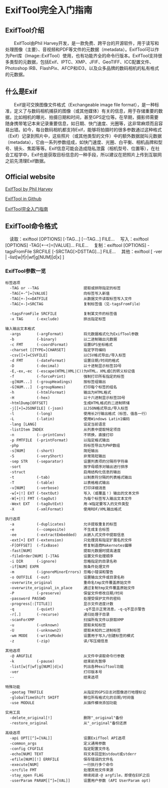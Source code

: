 # ExifTool完全入门指南

## ExifTool介绍

  ExifTool由Phil Harvey开发，是一款免费、跨平台的开源软件，用于读写和处理图像（主要）、音视频和PDF等文件的元数据（metadata）。ExifTool可以作为Perl库（Image::ExifTool）使用，也有功能齐全的命令行版本。ExifTool支持很多类型的元数据，包括Exif、IPTC、XMP、JFIF、GeoTIFF、ICC配置文件、Photoshop IRB、FlashPix、AFCP和ID3，以及众多品牌的数码相机的私有格式的元数据。

## 什么是Exif

  Exif是可交换图像文件格式（Exchangeable image file format），是一种标准，定义了与数码相机捕获的图像（或其他媒体）有关的信息，用于存储重要的数据，比如相机的曝光、拍摄日期和时间，甚至GPS定位等。在早期，摄影师需要随身携带笔记本来记录重要信息，如日期、快门速度、光圈等，这非常麻烦而且容易出错。如今，每台数码相机都支持Exif，能够将拍摄时的很多参数通过这种格式（Exif）记录到照片中，这些照片（或其他类型的文件）中的额外数据就叫元数据（metadata），它由一系列参数组成，如快门速度、光圈、白平衡、相机品牌和型号、镜头、焦距等等。Exif信息可能会造成隐私泄露（相机型号、位置等），在社会工程学中，Exif也是获取目标信息的一种手段，所以建议在把照片上传到互联网之前先清理Exif数据。

## Official website

[ExifTool by Phil Harvey](https://exiftool.org)

[ExifTool in Github](https://github.com/exiftool/exiftool)

[ExifTool完全入门指南](https://www.rmnof.com/article/exiftool-introduction/)


## ExifTool命令格式

 读取：exiftool [OPTIONS] [-TAG...] [--TAG...] FILE...
 写入：exiftool [OPTIONS] -TAG[+-<]=[VALUE]... FILE...
 复制：exiftool [OPTIONS] -tagsFromFile SRCFILE [-SRCTAG[>DSTTAG]...] FILE...
 其他：exiftool [ -ver | -list[w|f|r|wf|g[NUM]|d|x] ]

### ExifTool参数一览

```
标签选项
  -TAG or --TAG                    提取或排除指定的标签
  -TAG[+-^]=[VALUE]                向标签写入新值
  -TAG[+-]<=DATFILE                从数据文件读取标签写入文件
  -TAG[+-]<SRCTAG                  复制标签值（见-tagsFromFile）

  -tagsFromFile SRCFILE            复制某文件的标签值
  -x TAG      (-exclude)           排出指定标签
  
输入输出文本格式
  -args       (-argFormat)         将元数据格式化为ExifTool参数
  -b          (-binary)            以二进制输出元数据
  -c FMT      (-coordFormat)       设置GPS坐标格式
  -charset [[TYPE=]CHARSET]        指定字符编码
  -csv[[+]=CSVFILE]                以CSV格式导出/导入标签
  -d FMT      (-dateFormat)        设置日期/时间的格式
  -D          (-decimal)           以十进制显示标签ID号
  -E,-ex,-ec  (-escape(HTML|XML|C))为HTML，XML或C的转义标记值
  -f          (-forcePrint)        强制打印所有指定的标签
  -g[NUM...]  (-groupHeadings)     按标签组输出
  -G[NUM...]  (-groupNames)        打印每个标签的组名
  -h          (-htmlFormat)        输出为HTML格式
  -H          (-hex)               以十六进制显示标签ID号
  -htmlDump[OFFSET]                生成HTML格式的二进制转储
  -j[[+]=JSONFILE] (-json)         以JSON格式导出/导入标签
  -l          (-long)              使用长2行输出格式（标签、值各一行）
  -L          (-latin)             使用Windows Latin1编码
  -lang [LANG]                     设定当前语言
  -listItem INDEX                  从列表中提取特定项目
  -n          (--printConv)        不转换，直接打印
  -p FMTFILE  (-printFormat)       以指定格式输出
  -php                             将标签导出为PHP数组
  -s[NUM]     (-short)             简短输出
  -S          (-veryShort)         非常简短输出
  -sep STR    (-separator)         设置列表项的分隔符字符串
  -sort                            按字母顺序对输出进行排序
  -struct                          启用结构化信息的输出
  -t          (-tab)               以制表符分隔的列表格式输出
  -T          (-table)             以表格格式输出
  -v[NUM]     (-verbose)           打印详细消息
  -w[+|!] EXT (-textOut)           写入（或覆盖！）输出的文本文件
  -W[+|!] FMT (-tagOut)            为每个标签写入输出文本文件
  -Wext EXT   (-tagOutExt)         用-W指定要写入的文件类型
  -X          (-xmlFormat)         使用RDF/XML输出格式

执行选项
  -a          (-duplicates)        允许提取重复的标签
  -e          (--composite)        不生成复合标签
  -ee         (-extractEmbedded)   从嵌入式文件中提取信息
  -ext[+] EXT (-extension)         只处理具有指定扩展名的文件
  -F[OFFSET]  (-fixBase)           修复制造商Makernotes偏移
  -fast[NUM]                       提取元数据时提高速度
  -fileOrder[NUM] [-]TAG           设置文件处理顺序
  -i DIR      (-ignore)            忽略指定的目录名称
  -if[NUM] EXPR                    按条件处理文件
  -m          (-ignoreMinorErrors) 忽略小错误和警告
  -o OUTFILE  (-out)               设置输出文件或目录名称
  -overwrite_original              重命名tmp文件覆盖原始文件
  -overwrite_original_in_place     通过复制tmp文件覆盖原始文件
  -P          (-preserve)          保留文件修改日期/时间
  -password PASSWD                 处理受保护文件的密码
  -progress[:[TITLE]]              显示文件进度计数
  -q          (-quiet)             -q不显示正常消息，-q-q不显示警告
  -r[.]       (-recurse)           递归处理子目录
  -scanForXMP                      扫描所有文件以获取XMP
  -u          (-unknown)           提取未知标签
  -U          (-unknown2)          提取未知的二进制标签
  -wm MODE    (-writeMode)         设置用于写入/创建标签的模式
  -z          (-zip)               读/写压缩信息

其他选项
  -@ ARGFILE                       从文件中读取命令行参数
  -k          (-pause)             结束前先暂停
  -list[w|f|wf|g[NUM]|d|x]         列出各种exiftool功能
  -ver                             打印版本号
  --                               结束选项

特殊功能
  -geotag TRKFILE                  从指定的GPS日志对图像进行地理标记
  -globalTimeShift SHIFT           移位所有格式化的日期/时间值
  -use MODULE                      从插件模块添加功能

实用工具
  -delete_original[!]              删除"_original"备份
  -restore_original                从"_original"备份还原

高级选项
  -api OPT[[^]=[VAL]]              设置ExifTool API选项
  -common_args                     定义通用参数
  -config CFGFILE                  指定配置文件名
  -echo[NUM] TEXT                  将文本回显到stdout或stderr
  -efile[NUM][!] ERRFILE           保存错误的文件名
  -execute[NUM]                    一行执行多个命令
  -srcfile FMT                     处理其他文件来源
  -stay_open FLAG                  继续阅读-@ argfile，即使在EOF之后
  -userParam PARAM[[^]=[VAL]]      设置用户参数 (API UserParam opt)
```
